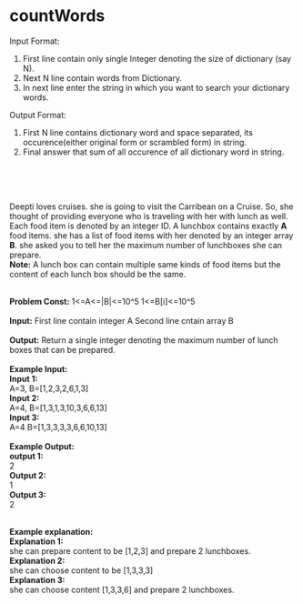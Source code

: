 # countWords
Input Format:
1) First line contain only single Integer denoting the size of dictionary (say N).
2) Next N line contain words from  Dictionary.
3) In next line enter the string in which you want to search your dictionary words.

Output Format:
1) First N line contains dictionary word and space separated, its occurence(either original form or scrambled form) in string.
2) Final answer that sum of all occurence of all dictionary word in string.

<br/><br/><br/>



Deepti loves cruises. she is going to visit the Carribean on a Cruise. So, she thought of providing everyone who is traveling with her with lunch as well. Each food item is denoted by an integer ID. A lunchbox contains exactly **A** food items. she has a list of food items with her denoted by an integer array **B**. she asked you to tell her the maximum number of lunchboxes she can prepare. <br/>
**Note:** A lunch box can contain multiple same kinds of food items but the content of each lunch box should be the same.<br/><br/>

**Problem Const:**
1<=A<=|B|<=10^5
1<=B[i]<=10^5
<br/><br/>
**Input:**
First line contain integer A
Second line cntain array B
<br/><br/>
**Output:**
Return a single integer denoting the maximum number of lunch boxes that can be prepared.
<br/><br/>
**Example Input:**<br/>
**Input 1:**<br/>
A=3, B=[1,2,3,2,6,1,3]<br/>
**Input 2:**<br/>
A=4, B=[1,3,1,3,10,3,6,6,13]<br/>
**Input 3:**<br/>
A=4 B=[1,3,3,3,3,6,6,10,13]<br/>
<br/>
**Example Output:**<br/>
**output 1:**<br/>
2<br/>
**Output 2:**<br/>
1<br/>
**Output 3:**<br/>
2<br/><br/>

**Example explanation:**<br/>
**Explanation 1:**<br/>
she can prepare content to be [1,2,3] and prepare 2 lunchboxes.<br/>
**Explanation 2:**<br/>
she can choose content to be [1,3,3,3]<br/>
**Explanation 3:**<br/>
she can choose content [1,3,3,6] and prepare 2 lunchboxes.<br/>
